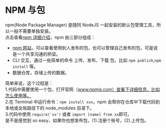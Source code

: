 # NPM 与包
npm(Node Package Manager) 是随同 NodeJS 一起安装的默认包管理工具，所以一般不需要单独安装。  
点击查看[npm 详细介绍](https://docs.npmjs.com/about-npm/)，npm 由三部分组成：
- [npm 网站](https://www.npmjs.com/)，可以查看使用别人发布的包，也可以管理自己发布的包，可是说是一个共享沟通的桥梁。
- CLI 交互，通过一些简单的命令 上传、发布、下载 包，比如 `npm publish`,`npm install` 等。
- 数据仓库，存储上传的数据。  

简单来说，这个过程是：  
1.代码中需要使用一个包，打开官网（www.npmjs.com）查看下详细信息，比如怎么使用等。  
2.在 Terminal 中运行命令：`npm install xxx`，npm 会帮你在仓库中下载代码到本地或全局路径下的 node_modules 目录下。  
3.代码中使用 `require('xx')` 或者 `import [name] from xx`即可。  
是不是感觉到 so easy，如果你也想发布包，(1).注册个账号，(2).上传包。